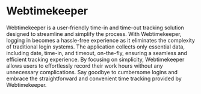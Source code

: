 # Webtimekeeper
Webtimekeeper is a user-friendly time-in and time-out tracking solution designed to streamline and simplify the process. With Webtimekeeper, logging in becomes a hassle-free experience as it eliminates the complexity of traditional login systems. The application collects only essential data, including date, time-in, and timeout, on-the-fly, ensuring a seamless and efficient tracking experience. By focusing on simplicity, Webtimekeeper allows users to effortlessly record their work hours without any unnecessary complications. Say goodbye to cumbersome logins and embrace the straightforward and convenient time tracking provided by Webtimekeeper.


